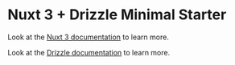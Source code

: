# Nuxt 3 + Drizzle Minimal Starter

Look at the [Nuxt 3 documentation](https://nuxt.com/docs/getting-started/introduction) to learn more.

Look at the [Drizzle documentation](https://orm.drizzle.team/) to learn more.

